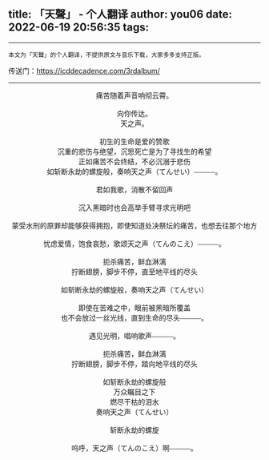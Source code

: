 title: 「天聲」 - 个人翻译
author: you06
date: 2022-06-19 20:56:35
tags:
---
---
    本文为「天聲」的个人翻译，不提供原文与音乐下载，大家多多支持正版。


传送门：https://icddecadence.com/3rdalbum/

--- 

<center style='font-family: Georgia, "游明朝", "Yu Mincho", "游明朝体", YuMincho, "ヒラギノ明朝 Pro", "Hiragino Mincho ProN", "MS P明朝", "MS PMincho", HGS明朝E, "MS Mincho", serif;'>
痛苦随着声音响彻云霄。
<br><br>
向你传达。
<br>
天之声。
<br><br>
初生的生命是爱的赞歌
<br>
沉重的悲伤与绝望，沉思死亡是为了寻找生的希望
<br>
正如痛苦不会终结，不必沉溺于悲伤
<br>
如斩断永劫的螺旋般，奏响天之声（てんせい）―――。
<br><br>
君如我歌，消散不留回声
<br><br>
沉入黑暗时也会高举手臂寻求光明吧
<br><br>
蒙受水刑的原罪却能够获得拥抱，即使知道处决祭坛的痛苦，也想去往那个地方
<br><br>
忧虑爱情，饱食哀愁，歌颂天之声（てんのこえ）―――。
<br><br>
扼杀痛苦，鲜血淋漓
<br>
拧断翅膀，脚步不停，直至地平线的尽头
<br><br>
如斩断永劫的螺旋般，奏响天之声（てんせい）
<br><br>
即使在苦难之中，眼前被黑暗所覆盖
<br>
也不会放过一丝光线，直到生命的尽头―――。
<br><br>
遇见光明，唱响歌声―――。
<br><br>
扼杀痛苦，鲜血淋漓
<br>
拧断翅膀，脚步不停，踏向地平线的尽头
<br><br>
如斩断永劫的螺旋般
<br>
万众瞩目之下
<br>
燃尽干枯的泪水
<br>
奏响天之声（てんせい）
<br><br>
斩断永劫的螺旋
<br><br>
呜呼，天之声（てんのこえ）啊―――。
  
</center>